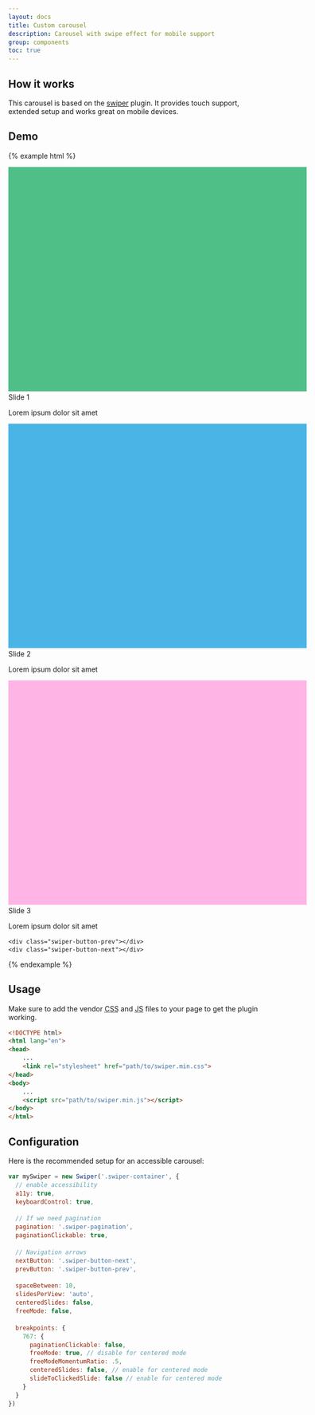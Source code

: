 ```yaml
---
layout: docs
title: Custom carousel
description: Carousel with swipe effect for mobile support
group: components
toc: true
---
```


## How it works

This carousel is based on the [swiper](http://idangero.us/swiper/) plugin. It provides touch support, extended setup and works great on mobile devices.

## Demo

{% example html %}
<div class="swiper-container" style="width: 37.5rem;">
    <div class="swiper-wrapper">
        <div class="swiper-slide" id="slide1">
            <div class="card">
                <div class="card-img">
                    <img alt="first slide" src="/assets/img/green.png">
                </div>
                <div class="card-body">
                    <div class="card-title">Slide 1</div>
                    <p>Lorem ipsum dolor sit amet</p>
                </div>
            </div>
        </div>
        <div class="swiper-slide" id="slide2">
            <div class="card">
                <div class="card-img">
                    <img alt="first slide" src="/assets/img/blue.png">
                </div>
                <div class="card-body">
                    <div class="card-title">Slide 2</div>
                    <p>Lorem ipsum dolor sit amet</p>
                </div>
            </div>
        </div>
        <div class="swiper-slide" id="slide3">
            <div class="card">
                <div class="card-img">
                    <img alt="first slide" src="/assets/img/pink.png">
                </div>
                <div class="card-body">
                    <div class="card-title">Slide 3</div>
                    <p>Lorem ipsum dolor sit amet</p>
                </div>
            </div>
        </div>
    </div>
    <div class="swiper-pagination"></div>

    <div class="swiper-button-prev"></div>
    <div class="swiper-button-next"></div>
</div>
{% endexample %}

## Usage

Make sure to add the vendor <abbr title="Cascading Stylesheet">CSS</abbr> and <abbr title="Javascript">JS</abbr> files to your page to get the plugin working.

```html
<!DOCTYPE html>
<html lang="en">
<head>
    ...
    <link rel="stylesheet" href="path/to/swiper.min.css">
</head>
<body>
    ...
    <script src="path/to/swiper.min.js"></script>
</body>
</html>
```

## Configuration

Here is the recommended setup for an accessible carousel:

```javascript
var mySwiper = new Swiper('.swiper-container', {
  // enable accessibility
  a11y: true,
  keyboardControl: true,

  // If we need pagination
  pagination: '.swiper-pagination',
  paginationClickable: true,

  // Navigation arrows
  nextButton: '.swiper-button-next',
  prevButton: '.swiper-button-prev',

  spaceBetween: 10,
  slidesPerView: 'auto',
  centeredSlides: false,
  freeMode: false,

  breakpoints: {
    767: {
      paginationClickable: false,
      freeMode: true, // disable for centered mode
      freeModeMomentumRatio: .5,
      centeredSlides: false, // enable for centered mode
      slideToClickedSlide: false // enable for centered mode
    }
  }
})
```

